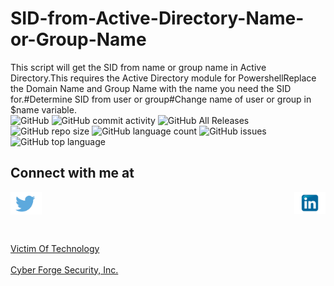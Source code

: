 # SID-from-Active-Directory-Name-or-Group-Name
This script will get the SID from name or group name in Active Directory.This requires the Active Directory module for PowershellReplace the Domain Name and Group Name with the name you need the SID for.#Determine SID from user or group#Change name of user or group in $name variable.<BR />
<img alt="GitHub" src="https://img.shields.io/github/license/bvoris/SID-from-Active-Directory-Name-or-Group-Name">
<img alt="GitHub commit activity" src="https://img.shields.io/github/commit-activity/m/bvoris/SID-from-Active-Directory-Name-or-Group-Name">
<img alt="GitHub All Releases" src="https://img.shields.io/github/downloads/bvoris/SID-from-Active-Directory-Name-or-Group-Name/total">
<img alt="GitHub repo size" src="https://img.shields.io/github/repo-size/bvoris/SID-from-Active-Directory-Name-or-Group-Name">
<img alt="GitHub language count" src="https://img.shields.io/github/languages/count/bvoris/SID-from-Active-Directory-Name-or-Group-Name">
<img alt="GitHub issues" src="https://img.shields.io/github/issues/bvoris/SID-from-Active-Directory-Name-or-Group-Name">
<img alt="GitHub top language" src="https://img.shields.io/github/languages/top/bvoris/SID-from-Active-Directory-Name-or-Group-Name">

## Connect with me at

<a href="https://twitter.com/HMInfoSecViking?ref_src=twsrc%5Etfw"><IMG SRC="https://github.com/bvoris/bvoris/blob/master/twitter.jpg" WIDTH=10% HEIGHT=10% ALIGN=LEFT></a>

<a href="https://www.linkedin.com/in/brad-voris" target="_blank"><IMG SRC="https://github.com/bvoris/bvoris/blob/master/linkedin.png" WIDTH=10% HEIGHT=4% ALIGN=RIGHT></a>

<BR /><BR />
<BR /><BR />

<A HREF="https://www.victimoftechnology.com">Victim Of Technology<A />
<BR /><BR />
<A HREF="https://www.cyberforgesecurity.com">Cyber Forge Security, Inc.<A />
<BR /><BR />
